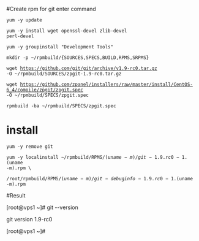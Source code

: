 #Create rpm for git enter command

<code>yum -y update</code>

<code>yum -y install wget openssl-devel zlib-devel perl-devel</code>

<code>yum -y groupinstall "Development Tools"</code>

<code>mkdir -p ~/rpmbuild/{SOURCES,SPECS,BUILD,RPMS,SRPMS}</code>

<code>wget https://github.com/git/git/archive/v1.9-rc0.tar.gz -O ~/rpmbuild/SOURCES/zpgit-1.9-rc0.tar.gz</code>

<code>wget https://github.com/zpanel/installers/raw/master/install/CentOS-6_4/compile/zpgit/zpgit.spec -O ~/rpmbuild/SPECS/zpgit.spec</code>

<code>rpmbuild -ba ~/rpmbuild/SPECS/zpgit.spec</code>

# install

<code>yum -y remove git</code>

<code>yum -y localinstall ~/rpmbuild/RPMS/$(uname -m)/git-1.9.rc0-1.$(uname -m).rpm \ </code>

<code>/root/rpmbuild/RPMS/$(uname -m)/git-debuginfo-1.9.rc0-1.$(uname -m).rpm</code>

#Result

[root@vps1 ~]# git --version

git version 1.9-rc0

[root@vps1 ~]#


